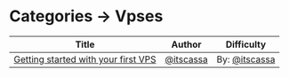 
# Categories -> Vpses
| Title | Author | Difficulty |
| ----- | ------ | ---------- |
| [Getting started with your first VPS](1-getting-started-with-your-first-server.md) | [@itscassa](http://github.com/itscassa)   | By: [@itscassa](http://github.com/itscassa)   | 
